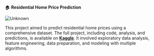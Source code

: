 🏠 **Residential Home Price Prediction** 

![Unknown](https://github.com/user-attachments/assets/20f55ad4-f85f-45e2-b21d-220f38607aad)

This project aimed to predict residential home prices using a comprehensive dataset. The full project, including code, analysis, and predictions, is available on **[Kaggle](https://www.kaggle.com/code/emmanueldjegou/house-prices-advanced-regression-techniques)**. It involved exploratory data analysis, feature engineering, data preparation, and modeling with multiple algorithms.


